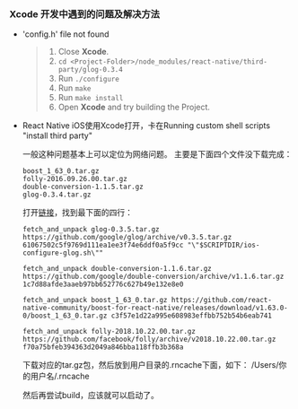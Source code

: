 ### Xcode 开发中遇到的问题及解决方法



- 'config.h' file not found

  >1. Close **Xcode**.
  >2. `cd <Project-Folder>/node_modules/react-native/third-party/glog-0.3.4`
  >3. Run `./configure`
  >4. Run `make`
  >5. Run `make install`
  >6. Open **Xcode** and try building the Project.

- React Native iOS使用Xcode打开，卡在Running custom shell scripts "install third party"

  一般这种问题基本上可以定位为网络问题。 主要是下面四个文件没下载完成：

  ```
  boost_1_63_0.tar.gz
  folly-2016.09.26.00.tar.gz
  double-conversion-1.1.5.tar.gz
  glog-0.3.4.tar.gz
  ```

  打开[链接](https://github.com/facebook/react-native/blob/master/scripts/ios-install-third-party.sh)，找到最下面的四行：

  ```
  fetch_and_unpack glog-0.3.5.tar.gz https://github.com/google/glog/archive/v0.3.5.tar.gz 61067502c5f9769d111ea1ee3f74e6ddf0a5f9cc "\"$SCRIPTDIR/ios-configure-glog.sh\""
  
  fetch_and_unpack double-conversion-1.1.6.tar.gz https://github.com/google/double-conversion/archive/v1.1.6.tar.gz 1c7d88afde3aaeb97bb652776c627b49e132e8e0
  
  fetch_and_unpack boost_1_63_0.tar.gz https://github.com/react-native-community/boost-for-react-native/releases/download/v1.63.0-0/boost_1_63_0.tar.gz c3f57e1d22a995e608983effbb752b54b6eab741
  
  fetch_and_unpack folly-2018.10.22.00.tar.gz https://github.com/facebook/folly/archive/v2018.10.22.00.tar.gz f70a75bfeb394363d2049a846bba118ffb3b368a
  ```

  下载对应的tar.gz包，然后放到用户目录的.rncache下面，如下： /Users/你的用户名/.rncache

  然后再尝试build，应该就可以启动了。

